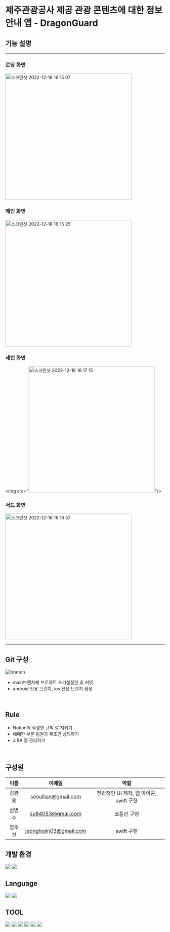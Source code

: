 # 제주관광공사 제공 관광 콘텐츠에 대한 정보 안내 앱 - DragonGuard
 
## 기능 설명
***

### 로딩 화면
<img width="399" alt="스크린샷 2022-12-16 16 15 07" src="https://user-images.githubusercontent.com/81843677/208044451-8f984b89-02d1-4a44-8a72-525422c668ae.png">


### 메인 화면
<img width="399" alt="스크린샷 2022-12-16 16 15 25" src="https://user-images.githubusercontent.com/81843677/208044400-b59a5c49-58b0-4bf8-9e36-2f46e202202e.png">

### 세컨 화면
<img src="<img width="399" alt="스크린샷 2022-12-16 16 17 15" src="https://user-images.githubusercontent.com/81843677/208044158-650571e3-7522-4b1d-a12c-32e7ca04dcc2.png">"/>

 ### 서드 화면
<img width="399" alt="스크린샷 2022-12-16 16 16 57" src="https://user-images.githubusercontent.com/81843677/208044301-d0b91ea8-3bde-4598-8436-52234295f3cc.png">

***

  ## Git 구성
  ![branch](https://user-images.githubusercontent.com/81843677/181170795-b7a13686-49cb-4021-bfdf-aae71a2f0a9c.png)
   - main브랜치에 프로젝트 초기설정한 후 커밋<br>
   - android 전용 브랜치, ios 전용 브랜치 생성<br>
<br>
  
  ## Rule
   - Notion에 작성한 규칙 잘 지키기<br>
   - 애매한 부분 팀원과 무조건 상의하기<br>
   - JIRA 잘 관리하기
  <br>
  
## 구성원

|이름|이메일|역할|
|:-----:|:-----:|:-----:|
|김관용|seoullian@gmail.com|전반적인 UI 제작, 앱 아이콘, swift 구현|
|심영수|su84053@gmail.com|코틀린 구현|
|정호진|jeonghojin03@gmail.com|swift 구현|

 ## 개발 환경
<img src="https://img.shields.io/badge/IOS-000000?style=flat-square&logo=Apple&logoColor=white"/> <img src="https://img.shields.io/badge/Android-3DDC84?style=flat-square&logo=Android&logoColor=white"/>

## Language
<img src="https://img.shields.io/badge/Kotlin-7F52FF?style=flat-square&logo=Kotlin&logoColor=white"/> <img src="https://img.shields.io/badge/Swift-F05138?style=flat-square&logo=Swift&logoColor=white"/>

## TOOL
<img src="https://img.shields.io/badge/Android Studio-3DDC84?style=flat-square&logo=Android Studio&logoColor=white"/>  <img src="https://img.shields.io/badge/Xcode- 147EFB?style=flat-square&logo=Xcode&logoColor=white"/> <img src="https://img.shields.io/badge/Kakao- FFCD00?style=flat-square&logo=Kakao&logoColor=white"/> <img src="https://img.shields.io/badge/JIRA-0052CC?style=flat-square&logo=JIRA&logoColor=white"/> <img src="https://img.shields.io/badge/Docker-2496ED?style=flat-square&logo=Docker&logoColor=white"/> <img src="https://img.shields.io/badge/Notion-000000?style=flat-square&logo=Notion&logoColor=white"/>





